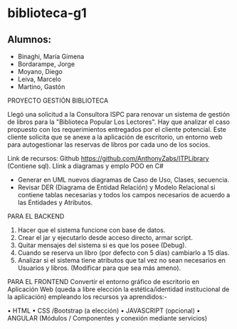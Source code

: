 # biblioteca-g1

## Alumnos: 
- Binaghi, María Gimena
- Bordarampe, Jorge
- Moyano, Diego
- Leiva, Marcelo
- Martino, Gastón

PROYECTO GESTIÓN BIBLIOTECA

Llegó una solicitud a la Consultora ISPC para renovar un sistema de gestión de libros para la "Biblioteca Popular Los Lectores".
Hay que analizar el caso propuesto con los requerimientos entregados por el cliente potencial. Este cliente solicita que se anexe a la aplicación de escritorio, un entorno web para autogestionar las reservas de libros por cada uno de los socios.

Link de recursos:
Github https://github.com/AnthonyZabs/ITPLibrary (Contiene sql).
Llink a diagramas y emplo POO en C#

- Generar en UML nuevos diagramas de Caso de Uso, Clases, secuencia.
- Revisar DER (Diagrama de Entidad Relación) y Modelo Relacional si contiene tablas necesarias y todos los campos necesarios de acuerdo a las Entidades y Atributos.

PARA EL BACKEND
1. Hacer que el sistema funcione con base de datos.
2. Crear el jar y ejecutarlo desde acceso directo, armar script.
3. Quitar mensajes del sistema si es que los posee (Debug).
4. Cuando se reserva un libro (por defecto con 5 días) cambiarlo a 15 días.
5. Analizar si el sistema tiene atributos que tal vez no sean necesarios en Usuarios y libros. (Modificar para que sea más ameno).

PARA EL FRONTEND
Convertir el entorno gráfico de escritorio en Aplicación Web (queda a libre elección la estética/identidad institucional de la aplicación) empleando los recursos ya aprendidos:-

• HTML
• CSS /Bootstrap (a elección)
• JAVASCRIPT (opcional)
• ANGULAR (Módulos / Componentes y conexión mediante servicios)
